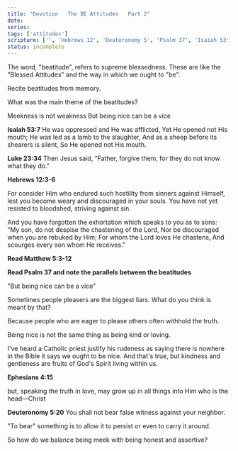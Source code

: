 ```yaml
---
title: "Devotion   The BE Attitudes   Part 2"
date: 
series: 
tags: ['attitudes']
scripture: ['', 'Hebrews 12', 'Deuteronomy 5', 'Psalm 37', 'Isaiah 53', 'Hebrews 12:3-6', 'Matthew 5', 'Ephesians 4', 'Matthew 5:3-12', 'Luke 23']
status: incomplete
---
```


The word, "beatitude", refers to supreme blessedness. These are like the "Blessed Attitudes" and the way in which we ought to "be".

Recite beatitudes from memory.

What was the main theme of the beatitudes?

Meekness is not weakness
But being nice can be a vice

**Isaiah 53:7**
He was oppressed and He was afflicted,
Yet He opened not His mouth;
He was led as a lamb to the slaughter,
And as a sheep before its shearers is silent,
So He opened not His mouth.

**Luke 23:34**
Then Jesus said, “Father, forgive them, for they do not know what they do.”

**Hebrews 12:3-6**

For consider Him who endured such hostility from sinners against Himself, lest you become weary and discouraged in your souls. You have not yet resisted to bloodshed, striving against sin.

And you have forgotten the exhortation which speaks to you as to sons:
“My son, do not despise the chastening of the Lord,
Nor be discouraged when you are rebuked by Him;
For whom the Lord loves He chastens,
And scourges every son whom He receives.”

**Read Matthew 5:3-12**

**Read Psalm 37 and note the parallels between the beatitudes**

"But being nice can be a vice"

Sometimes people pleasers are the biggest liars. What do you think is meant by that?

Because people who are eager to please others often withhold the truth.

Being nice is not the same thing as being kind or loving.

I've heard a Catholic priest justify his rudeness as saying there is nowhere in the Bible it says we ought to be nice. And that's true, but kindness and gentleness are fruits of God's Spirit living within us.

**Ephesians 4:15**

but, speaking the truth in love, may grow up in all things into Him who is the head—Christ

**Deuteronomy 5:20**
You shall not bear false witness against your neighbor.

"To bear" something is to allow it to persist or even to carry it around.

So how do we balance being meek with being honest and assertive?